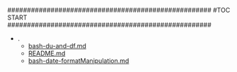 



####################################################
#TOC START
####################################################
* .
    * [bash-du-and-df.md](.\bash-du-and-df.md)
    * [README.md](.\README.md)
    * [bash-date-formatManipulation.md](.\bash-date-formatManipulation.md)
